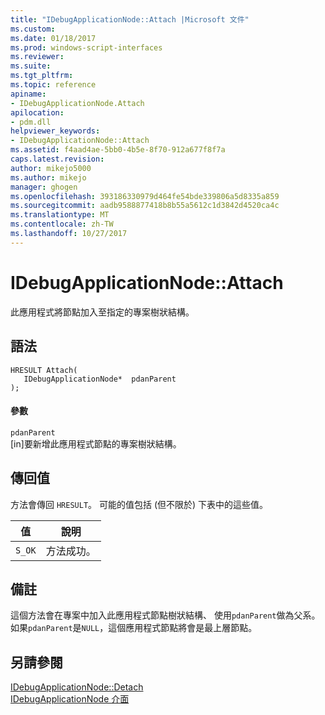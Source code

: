 ```yaml
---
title: "IDebugApplicationNode::Attach |Microsoft 文件"
ms.custom: 
ms.date: 01/18/2017
ms.prod: windows-script-interfaces
ms.reviewer: 
ms.suite: 
ms.tgt_pltfrm: 
ms.topic: reference
apiname:
- IDebugApplicationNode.Attach
apilocation:
- pdm.dll
helpviewer_keywords:
- IDebugApplicationNode::Attach
ms.assetid: f4aad4ae-5bb0-4b5e-8f70-912a677f8f7a
caps.latest.revision: 
author: mikejo5000
ms.author: mikejo
manager: ghogen
ms.openlocfilehash: 393186330979d464fe54bde339806a5d8335a859
ms.sourcegitcommit: aadb9588877418b8b55a5612c1d3842d4520ca4c
ms.translationtype: MT
ms.contentlocale: zh-TW
ms.lasthandoff: 10/27/2017
---
```

# <a name="idebugapplicationnodeattach"></a>IDebugApplicationNode::Attach
此應用程式將節點加入至指定的專案樹狀結構。  
  
## <a name="syntax"></a>語法  
  
```  
HRESULT Attach(  
   IDebugApplicationNode*  pdanParent  
);  
```  
  
#### <a name="parameters"></a>參數  
 `pdanParent`  
 [in]要新增此應用程式節點的專案樹狀結構。  
  
## <a name="return-value"></a>傳回值  
 方法會傳回 `HRESULT`。 可能的值包括 (但不限於) 下表中的這些值。  
  
|值|說明|  
|-----------|-----------------|  
|`S_OK`|方法成功。|  
  
## <a name="remarks"></a>備註  
 這個方法會在專案中加入此應用程式節點樹狀結構、 使用`pdanParent`做為父系。 如果`pdanParent`是`NULL`，這個應用程式節點將會是最上層節點。  
  
## <a name="see-also"></a>另請參閱  
 [IDebugApplicationNode::Detach](../../winscript/reference/idebugapplicationnode-detach.md)   
 [IDebugApplicationNode 介面](../../winscript/reference/idebugapplicationnode-interface.md)